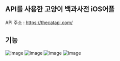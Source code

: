 ## API를 사용한 고양이 백과사전 iOS어플
API 주소 : https://thecatapi.com/

## 기능
![image](https://github.com/cyujin/Catopedia/assets/113533845/89e10c0e-0fe7-47bd-8768-1b6744b480d8)
![image](https://github.com/cyujin/Catopedia/assets/113533845/55db5264-51e4-465b-b9e8-01853066618a)
![image](https://github.com/cyujin/Catopedia/assets/113533845/25cd3138-41d1-4e9c-821b-f78ae6b2216a)
![image](https://github.com/cyujin/Catopedia/assets/113533845/f0b5b437-52c5-4931-a7b8-191b064494f0)
